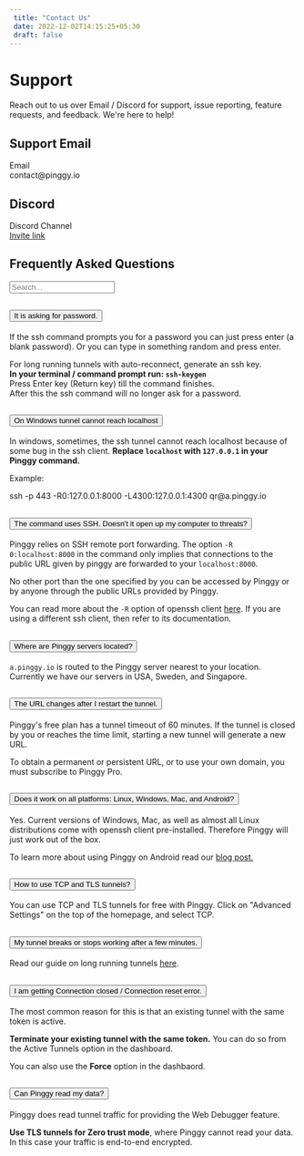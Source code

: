 ```yaml
---
 title: "Contact Us" 
 date: 2022-12-02T14:15:25+05:30 
 draft: false 
---
```


<div class="row" style="max-width: 800px; margin: 0 auto">
  <div class="col-lg-12 col-md-12 mb-4">
    <h1>Support</h1>
    <p>
      Reach out to us over Email / Discord for support, issue reporting, feature requests, and feedback. We're here to help!
    </p>
  </div>

  <div class="col-lg-6 col-md-6">
    <div class="card p-4">
      <h2>Support Email</h2>
      <div class="d-flex flex-row bd-highlight justify-content-start">
        <div class="feature bg-primary bg-gradient text-white rounded-3 mb-3">
          <i class="bi bi-envelope"></i>
        </div>
        <div class="px-2 bd-highlight">
          <div class="feature-name">Email</div>
          <div class="feature-description">contact@pinggy.io</div>
        </div>
      </div>
    </div>
  </div>
  <div class="col-lg-6 col-md-6">
    <div class="card p-4">
      <h2>Discord</h2>
      <div class="d-flex flex-row bd-highlight justify-content-start">
        <div class="feature bg-primary bg-gradient text-white rounded-3 mb-3">
          <i class="bi bi-discord"></i>
        </div>
        <div class="px-2 bd-highlight">
          <div class="feature-name">
            Discord Channel
            <a href="https://discord.com/channels/1102248461149147159" target="_blank">
              <i class="bi bi-arrow-up-right-square"></i>
            </a>
          </div>
          <div class="feature-description">
            <a href="https://discord.gg/KX5DpTs3xx" target="_blank">Invite link</a>
          </div>
        </div>
      </div>
    </div>
  </div>
</div>

<!-- FAQ section-->
<section class="py-5" id="faq" x-data="{ searchTerm: '' }">
  <div class="container">
    <div class="my-3 row justify-content-center">
      <div class="col-lg-12">
        <h2 class="mb-5 text-center fw-light">Frequently Asked Questions</h2>
      </div>
    </div>
    <div class="row justify-content-center mb-3">
      <div class="col-lg-8">
        <input
          type="text"
          id="faqSearch"
          class="form-control"
          placeholder="Search..."
          x-model="searchTerm"
        />
      </div>
    </div>
    <div class="row justify-content-center">
      <div class="col-lg-8">
        <div class="accordion" id="accordionFaq">
          <div
            class="accordion-item"
            x-show="$refs.faq2.innerText.toLowerCase().includes(searchTerm.toLowerCase())"
          >
            <h2 class="accordion-header" id="headingPassword">
              <button
                class="accordion-button collapsed"
                type="button"
                data-bs-toggle="collapse"
                data-bs-target="#collapsePassword"
                aria-expanded="false"
                aria-controls="collapsePassword"
              >
                It is asking for password.
              </button>
            </h2>
            <div
              id="collapsePassword"
              class="accordion-collapse collapse"
              aria-labelledby="headingPassword"
              data-bs-parent="#accordionFaq"
            >
              <div class="accordion-body" x-ref="faq2">
                <p>
                  If the ssh command prompts you for a password you can just
                  press enter (a blank password). Or you can type in something
                  random and press enter.
                </p>
                <div class="alert alert-dark bg-light bg-gradient">
                  For long running tunnels with auto-reconnect, generate an ssh
                  key.
                  <br />
                  <b
                    >In your terminal / command prompt run:
                    <code>ssh-keygen</code></b
                  >
                  <br />Press Enter key (Return key) till the command finishes.
                  <br />
                  After this the ssh command will no longer ask for a password.
                </div>
              </div>
            </div>
          </div>
          <div
            class="accordion-item"
            x-show="$refs.faq2.innerText.toLowerCase().includes(searchTerm.toLowerCase())"
          >
            <h2 class="accordion-header" id="windowslocalhost">
              <button
                class="accordion-button collapsed"
                type="button"
                data-bs-toggle="collapse"
                data-bs-target="#collapsewindowslocalhost"
                aria-expanded="false"
                aria-controls="collapsewindowslocalhost"
              >
                On Windows tunnel cannot reach localhost
              </button>
            </h2>
            <div
              id="collapsewindowslocalhost"
              class="accordion-collapse collapse"
              aria-labelledby="windowslocalhost"
              data-bs-parent="#accordionFaq"
            >
              <div class="accordion-body" x-ref="faq2">
                <p>
                  In windows, sometimes, the ssh tunnel cannot reach localhost because of some bug in the ssh client. <b>Replace <code>localhost</code> with <code>127.0.0.1</code> in your Pinggy command.</b>
                </p>
                <p>Example:</p>
                <div class="alert alert-dark bg-light bg-gradient">
                  ssh -p 443 -R0:127.0.0.1:8000 -L4300:127.0.0.1:4300 qr@a.pinggy.io
                </div>
              </div>
            </div>
          </div>
          <div
            class="accordion-item"
            x-show="$refs.faq1.innerText.toLowerCase().includes(searchTerm.toLowerCase())"
          >
            <h2 class="accordion-header" id="headingOne">
              <button
                class="accordion-button collapsed"
                type="button"
                data-bs-toggle="collapse"
                data-bs-target="#collapseOne"
                aria-expanded="false"
                aria-controls="collapseOne"
              >
                The command uses SSH. Doesn't it open up my computer to threats?
              </button>
            </h2>
            <div
              id="collapseOne"
              class="accordion-collapse collapse"
              aria-labelledby="headingOne"
              data-bs-parent="#accordionFaq"
            >
              <div class="accordion-body" x-ref="faq1">
                <p>
                  Pinggy relies on SSH remote port forwarding. The option
                  <code>-R 0:localhost:8000</code> in the command only implies
                  that connections to the public URL given by pinggy are
                  forwarded to your <code>localhost:8000</code>.
                </p>
                <p class="alert alert-dark bg-light bg-gradient">
                  No other port than the one specified by you can be accessed by
                  Pinggy or by anyone through the public URLs provided by
                  Pinggy.
                </p>
                <p>
                  You can read more about the <code>-R</code> option of openssh
                  client
                  <a
                    href="https://man7.org/linux/man-pages/man1/ssh.1.html"
                    target="_blank"
                    >here</a
                  >. If you are using a different ssh client, then refer to its
                  documentation.
                </p>
              </div>
            </div>
          </div>
          <div
            class="accordion-item"
            x-show="$refs.faq3.innerText.toLowerCase().includes(searchTerm.toLowerCase())"
          >
            <h2 class="accordion-header" id="headingServerLocation">
              <button
                class="accordion-button collapsed"
                type="button"
                data-bs-toggle="collapse"
                data-bs-target="#collapseServerLocation"
                aria-expanded="false"
                aria-controls="collapseServerLocation"
              >
                Where are Pinggy servers located?
              </button>
            </h2>
            <div
              id="collapseServerLocation"
              class="accordion-collapse collapse"
              aria-labelledby="headingServerLocation"
              data-bs-parent="#accordionFaq"
            >
              <div class="accordion-body" x-ref="faq3">
                <p>
                  <code>a.pinggy.io</code> is routed to the Pinggy server
                  nearest to your location. Currently we have our servers in
                  USA, Sweden, and Singapore.
                </p>
              </div>
            </div>
          </div>
          <div
            class="accordion-item"
            x-show="$refs.faq4.innerText.toLowerCase().includes(searchTerm.toLowerCase())"
          >
            <h2 class="accordion-header" id="headingTwo">
              <button
                class="accordion-button collapsed"
                type="button"
                data-bs-toggle="collapse"
                data-bs-target="#collapseTwo"
                aria-expanded="false"
                aria-controls="collapseTwo"
              >
                The URL changes after I restart the tunnel.
              </button>
            </h2>
            <div
              id="collapseTwo"
              class="accordion-collapse collapse"
              aria-labelledby="headingTwo"
              data-bs-parent="#accordionFaq"
            >
              <div class="accordion-body" x-ref="faq4">
                <p>
                  Pinggy's free plan has a tunnel timeout of 60 minutes. If the
                  tunnel is closed by you or reaches the time limit, starting a
                  new tunnel will generate a new URL.
                </p>
                <p>
                  To obtain a permanent or persistent URL, or to use your own
                  domain, you must subscribe to Pinggy Pro.
                </p>
              </div>
            </div>
          </div>
          <div
            class="accordion-item"
            x-show="$refs.faq5.innerText.toLowerCase().includes(searchTerm.toLowerCase())"
          >
            <h2 class="accordion-header" id="headingThree">
              <button
                class="accordion-button collapsed"
                type="button"
                data-bs-toggle="collapse"
                data-bs-target="#collapseThree"
                aria-expanded="false"
                aria-controls="collapseThree"
              >
                Does it work on all platforms: Linux, Windows, Mac, and Android?
              </button>
            </h2>
            <div
              id="collapseThree"
              class="accordion-collapse collapse"
              aria-labelledby="headingThree"
              data-bs-parent="#accordionFaq"
            >
              <div class="accordion-body" x-ref="faq5">
                <p>
                  Yes. Current versions of Windows, Mac, as well as almost all
                  Linux distributions come with openssh client pre-installed.
                  Therefore Pinggy will just work out of the box.
                </p>
                <p>
                  To learn more about using Pinggy on Android read our
                  <a
                    href="https://pinggy.io/blog/host_website_on_android/"
                    target="_blank"
                    >blog post.</a
                  >
                </p>
              </div>
            </div>
          </div>
          <div
            class="accordion-item"
            x-show="$refs.faq6.innerText.toLowerCase().includes(searchTerm.toLowerCase())"
          >
            <h2 class="accordion-header" id="headingFour">
              <button
                class="accordion-button collapsed"
                type="button"
                data-bs-toggle="collapse"
                data-bs-target="#collapseFour"
                aria-expanded="false"
                aria-controls="collapseFour"
              >
                How to use TCP and TLS tunnels?
              </button>
            </h2>
            <div
              id="collapseFour"
              class="accordion-collapse collapse"
              aria-labelledby="headingFour"
              data-bs-parent="#accordionFaq"
            >
              <div class="accordion-body" x-ref="faq6">
                <p>
                  You can use TCP and TLS tunnels for free with Pinggy. Click on
                  "Advanced Settings" on the top of the homepage, and select
                  TCP.
                </p>
              </div>
            </div>
          </div>
          <div
            class="accordion-item"
            x-show="$refs.faq7.innerText.toLowerCase().includes(searchTerm.toLowerCase())"
          >
            <h2 class="accordion-header" id="headingFive">
              <button
                class="accordion-button collapsed"
                type="button"
                data-bs-toggle="collapse"
                data-bs-target="#collapseFive"
                aria-expanded="false"
                aria-controls="collapseFive"
              >
                My tunnel breaks or stops working after a few minutes.
              </button>
            </h2>
            <div
              id="collapseFive"
              class="accordion-collapse collapse"
              aria-labelledby="headingFive"
              data-bs-parent="#accordionFaq"
            >
              <div class="accordion-body" x-ref="faq7">
                <p>
                  Read our guide on long running tunnels
                  <a
                    href="https://pinggy.io/docs/guides/long_running_tunnels/"
                    target="_blank"
                    >here</a
                  >.
                </p>
              </div>
            </div>
          </div>
          <div
            class="accordion-item"
            x-show="$refs.faq8.innerText.toLowerCase().includes(searchTerm.toLowerCase())"
          >
            <h2 class="accordion-header" id="headingConnectionReset">
              <button
                class="accordion-button collapsed"
                type="button"
                data-bs-toggle="collapse"
                data-bs-target="#collapseConnectionReset"
                aria-expanded="false"
                aria-controls="collapseConnectionReset"
              >
                I am getting Connection closed / Connection reset error.
              </button>
            </h2>
            <div
              id="collapseConnectionReset"
              class="accordion-collapse collapse"
              aria-labelledby="headingConnectionReset"
              data-bs-parent="#accordionFaq"
            >
              <div class="accordion-body" x-ref="faq8">
                <p>
                  The most common reason for this is that an existing tunnel
                  with the same token is active.
                </p>
                <p>
                  <b>Terminate your existing tunnel with the same token.</b> You
                  can do so from the Active Tunnels option in the dashboard.
                </p>
                <p>
                  You can also use the <b>Force</b> option in the dashbaord.
                </p>
              </div>
            </div>
          </div>
          <div
            class="accordion-item"
            x-show="$refs.faq9.innerText.toLowerCase().includes(searchTerm.toLowerCase())"
          >
            <h2 class="accordion-header" id="headingSix">
              <button
                class="accordion-button collapsed"
                type="button"
                data-bs-toggle="collapse"
                data-bs-target="#collapseSix"
                aria-expanded="false"
                aria-controls="collapseSix"
              >
                Can Pinggy read my data?
              </button>
            </h2>
            <div
              id="collapseSix"
              class="accordion-collapse collapse"
              aria-labelledby="headingSix"
              data-bs-parent="#accordionFaq"
            >
              <div class="accordion-body" x-ref="faq9">
                <p>
                  Pinggy does read tunnel traffic for providing the Web Debugger
                  feature.
                </p>
                <p>
                  <b>Use TLS tunnels for Zero trust mode</b>, where Pinggy
                  cannot read your data. In this case your traffic is end-to-end
                  encrypted.
                </p>
              </div>
            </div>
          </div>
        </div>
      </div>
    </div>
  </div>
</section>
